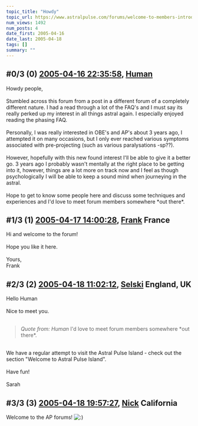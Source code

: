 ```yaml
---
topic_title: "Howdy"
topic_url: https://www.astralpulse.com/forums/welcome-to-members-introductions!/howdy
num_views: 1492
num_posts: 4
date_first: 2005-04-16
date_last: 2005-04-18
tags: []
summary: ""
---
```


## \#0/3 (0) [2005-04-16 22:35:58](https://www.astralpulse.com/forums/index.php?msg=160615), [Human](https://www.astralpulse.com/forums/profile/?u=8862)  ##
<section>
Howdy people,
<br>
<br>
Stumbled across this forum from a post in a different forum of a completely different nature. I had a read through a lot of the FAQ's and I must say its really perked up my interest in all things astral again. I especially enjoyed reading the phasing FAQ.
<br>
<br>
Personally, I was really interested in OBE's and AP's about 3 years ago, I attempted it on many occasions, but I only ever reached various symptoms associated with pre-projecting (such as various paralysations -sp??).
<br>
<br>
However, hopefully with this new found interest I'll be able to give it a better go. 3 years ago I probably wasn't mentally at the right place to be getting into it, however, things are a lot more on track now and I feel as though psychologically I will be able to keep a sound mind when journeying in the astral.
<br>
<br>
Hope to get to know some people here and discuss some techniques and experiences and I'd love to meet forum members somewhere *out there*.
</section>

## \#1/3 (1) [2005-04-17 14:00:28](https://www.astralpulse.com/forums/index.php?msg=160672), [Frank](https://www.astralpulse.com/forums/profile/?u=359) France ##
<section>
Hi and welcome to the forum!
<br>
<br>
Hope you like it here.
<br>
<br>
Yours,
<br>
Frank
</section>

## \#2/3 (2) [2005-04-18 11:02:12](https://www.astralpulse.com/forums/index.php?msg=160786), [Selski](https://www.astralpulse.com/forums/profile/?u=6012) England, UK ##
<section>
Hello Human
<br>
<br>
Nice to meet you.
<br>
<br>
<blockquote class="bbc_standard_quote">
 <cite>
  Quote from: Human
 </cite>
 I'd love to meet forum members somewhere *out there*.
</blockquote>
<br>
We have a regular attempt to visit the Astral Pulse Island - check out the section "Welcome to Astral Pulse Island".
<br>
<br>
Have fun!
<br>
<br>
Sarah
</section>

## \#3/3 (3) [2005-04-18 19:57:27](https://www.astralpulse.com/forums/index.php?msg=160864), [Nick](https://www.astralpulse.com/forums/profile/?u=2080) California ##
<section>
Welcome to the AP forums!
<img alt=":)" class="smiley" src="https://www.astralpulse.com/forums/Smileys/fugue/smiley.png" title="Smiley"/>
</section>